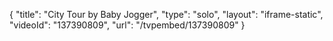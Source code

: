 {
    "title": "City Tour by Baby Jogger",
    "type": "solo",
    "layout": "iframe-static",
    "videoId": "137390809",
    "url": "\/tvpembed\/137390809"
}